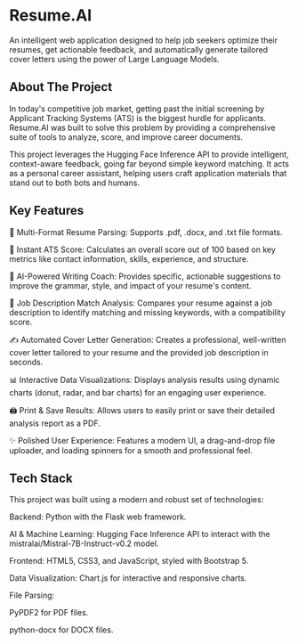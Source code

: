 # Resume.AI
An intelligent web application designed to help job seekers optimize their resumes, get actionable feedback, and automatically generate tailored cover letters using the power of Large Language Models.


## About The Project
In today's competitive job market, getting past the initial screening by Applicant Tracking Systems (ATS) is the biggest hurdle for applicants. Resume.AI was built to solve this problem by providing a comprehensive suite of tools to analyze, score, and improve career documents.

This project leverages the Hugging Face Inference API to provide intelligent, context-aware feedback, going far beyond simple keyword matching. It acts as a personal career assistant, helping users craft application materials that stand out to both bots and humans.

## Key Features
📄 Multi-Format Resume Parsing: Supports .pdf, .docx, and .txt file formats.

💯 Instant ATS Score: Calculates an overall score out of 100 based on key metrics like contact information, skills, experience, and structure.

🤖 AI-Powered Writing Coach: Provides specific, actionable suggestions to improve the grammar, style, and impact of your resume's content.

🎯 Job Description Match Analysis: Compares your resume against a job description to identify matching and missing keywords, with a compatibility score.

✍️ Automated Cover Letter Generation: Creates a professional, well-written cover letter tailored to your resume and the provided job description in seconds.

📊 Interactive Data Visualizations: Displays analysis results using dynamic charts (donut, radar, and bar charts) for an engaging user experience.

🖨️ Print & Save Results: Allows users to easily print or save their detailed analysis report as a PDF.

✨ Polished User Experience: Features a modern UI, a drag-and-drop file uploader, and loading spinners for a smooth and professional feel.

## Tech Stack
This project was built using a modern and robust set of technologies:

Backend: Python with the Flask web framework.

AI & Machine Learning: Hugging Face Inference API to interact with the mistralai/Mistral-7B-Instruct-v0.2 model.

Frontend: HTML5, CSS3, and JavaScript, styled with Bootstrap 5.

Data Visualization: Chart.js for interactive and responsive charts.

File Parsing:

PyPDF2 for PDF files.

python-docx for DOCX files.
